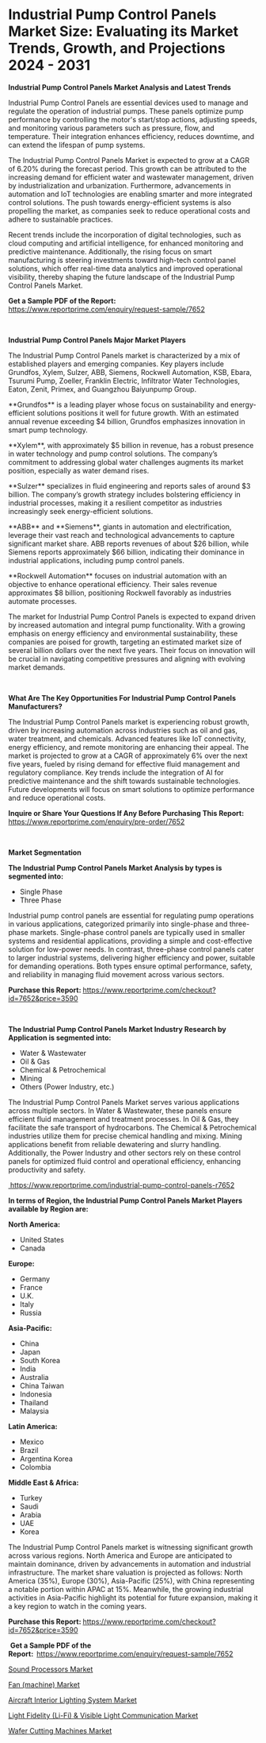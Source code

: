<p><h1>Industrial Pump Control Panels Market Size: Evaluating its Market Trends, Growth, and Projections 2024 - 2031</h1></p><p><strong>Industrial Pump Control Panels Market Analysis and Latest Trends</strong></p>
<p><p>Industrial Pump Control Panels are essential devices used to manage and regulate the operation of industrial pumps. These panels optimize pump performance by controlling the motor's start/stop actions, adjusting speeds, and monitoring various parameters such as pressure, flow, and temperature. Their integration enhances efficiency, reduces downtime, and can extend the lifespan of pump systems.</p><p>The Industrial Pump Control Panels Market is expected to grow at a CAGR of 6.20% during the forecast period. This growth can be attributed to the increasing demand for efficient water and wastewater management, driven by industrialization and urbanization. Furthermore, advancements in automation and IoT technologies are enabling smarter and more integrated control solutions. The push towards energy-efficient systems is also propelling the market, as companies seek to reduce operational costs and adhere to sustainable practices.</p><p>Recent trends include the incorporation of digital technologies, such as cloud computing and artificial intelligence, for enhanced monitoring and predictive maintenance. Additionally, the rising focus on smart manufacturing is steering investments toward high-tech control panel solutions, which offer real-time data analytics and improved operational visibility, thereby shaping the future landscape of the Industrial Pump Control Panels Market.</p></p>
<p><strong>Get a Sample PDF of the Report:&nbsp;</strong> <a href="https://www.reportprime.com/enquiry/request-sample/7652">https://www.reportprime.com/enquiry/request-sample/7652</a></p>
<p>&nbsp;</p>
<p><strong>Industrial Pump Control Panels Major Market Players</strong></p>
<p><p>The Industrial Pump Control Panels market is characterized by a mix of established players and emerging companies. Key players include Grundfos, Xylem, Sulzer, ABB, Siemens, Rockwell Automation, KSB, Ebara, Tsurumi Pump, Zoeller, Franklin Electric, Infiltrator Water Technologies, Eaton, Zenit, Primex, and Guangzhou Baiyunpump Group.</p><p>**Grundfos** is a leading player whose focus on sustainability and energy-efficient solutions positions it well for future growth. With an estimated annual revenue exceeding $4 billion, Grundfos emphasizes innovation in smart pump technology.</p><p>**Xylem**, with approximately $5 billion in revenue, has a robust presence in water technology and pump control solutions. The company’s commitment to addressing global water challenges augments its market position, especially as water demand rises.</p><p>**Sulzer** specializes in fluid engineering and reports sales of around $3 billion. The company’s growth strategy includes bolstering efficiency in industrial processes, making it a resilient competitor as industries increasingly seek energy-efficient solutions.</p><p>**ABB** and **Siemens**, giants in automation and electrification, leverage their vast reach and technological advancements to capture significant market share. ABB reports revenues of about $26 billion, while Siemens reports approximately $66 billion, indicating their dominance in industrial applications, including pump control panels.</p><p>**Rockwell Automation** focuses on industrial automation with an objective to enhance operational efficiency. Their sales revenue approximates $8 billion, positioning Rockwell favorably as industries automate processes.</p><p>The market for Industrial Pump Control Panels is expected to expand driven by increased automation and integral pump functionality. With a growing emphasis on energy efficiency and environmental sustainability, these companies are poised for growth, targeting an estimated market size of several billion dollars over the next five years. Their focus on innovation will be crucial in navigating competitive pressures and aligning with evolving market demands.</p></p>
<p>&nbsp;</p>
<p><strong>What Are The Key Opportunities For Industrial Pump Control Panels Manufacturers?</strong></p>
<p><p>The Industrial Pump Control Panels market is experiencing robust growth, driven by increasing automation across industries such as oil and gas, water treatment, and chemicals. Advanced features like IoT connectivity, energy efficiency, and remote monitoring are enhancing their appeal. The market is projected to grow at a CAGR of approximately 6% over the next five years, fueled by rising demand for effective fluid management and regulatory compliance. Key trends include the integration of AI for predictive maintenance and the shift towards sustainable technologies. Future developments will focus on smart solutions to optimize performance and reduce operational costs.</p></p>
<p><strong>Inquire or Share Your Questions If Any Before Purchasing This Report:</strong> <a href="https://www.reportprime.com/enquiry/pre-order/7652">https://www.reportprime.com/enquiry/pre-order/7652</a></p>
<p>&nbsp;</p>
<p><strong>Market Segmentation</strong></p>
<p><strong>The Industrial Pump Control Panels Market Analysis by types is segmented into:</strong></p>
<p><ul><li>Single Phase</li><li>Three Phase</li></ul></p>
<p><p>Industrial pump control panels are essential for regulating pump operations in various applications, categorized primarily into single-phase and three-phase markets. Single-phase control panels are typically used in smaller systems and residential applications, providing a simple and cost-effective solution for low-power needs. In contrast, three-phase control panels cater to larger industrial systems, delivering higher efficiency and power, suitable for demanding operations. Both types ensure optimal performance, safety, and reliability in managing fluid movement across various sectors.</p></p>
<p><strong>Purchase this Report:&nbsp;</strong><a href="https://www.reportprime.com/checkout?id=7652&price=3590">https://www.reportprime.com/checkout?id=7652&price=3590</a></p>
<p>&nbsp;</p>
<p><strong>The Industrial Pump Control Panels Market Industry Research by Application is segmented into:</strong></p>
<p><ul><li>Water & Wastewater</li><li>Oil & Gas</li><li>Chemical & Petrochemical</li><li>Mining</li><li>Others (Power Industry, etc.)</li></ul></p>
<p><p>The Industrial Pump Control Panels Market serves various applications across multiple sectors. In Water & Wastewater, these panels ensure efficient fluid management and treatment processes. In Oil & Gas, they facilitate the safe transport of hydrocarbons. The Chemical & Petrochemical industries utilize them for precise chemical handling and mixing. Mining applications benefit from reliable dewatering and slurry handling. Additionally, the Power Industry and other sectors rely on these control panels for optimized fluid control and operational efficiency, enhancing productivity and safety.</p></p>
<p><a href="https://www.reportprime.com/industrial-pump-control-panels-r7652">&nbsp;https://www.reportprime.com/industrial-pump-control-panels-r7652</a></p>
<p><strong>In terms of Region, the Industrial Pump Control Panels Market Players available by Region are:</strong></p>
<p>
    <p> <strong> North America: </strong>
        <ul>
            <li>United States</li>
            <li>Canada</li>
        </ul>
        </p> 
    <p> <strong> Europe: </strong>
        <ul>
            <li>Germany</li>
            <li>France</li>
            <li>U.K.</li>
            <li>Italy</li>
            <li>Russia</li>
        </ul>
        </p> 
    <p> <strong> Asia-Pacific: </strong>
        <ul>
            <li>China</li>
            <li>Japan</li>
            <li>South Korea</li>
            <li>India</li>
            <li>Australia</li>
            <li>China Taiwan</li>
            <li>Indonesia</li>
            <li>Thailand</li>
            <li>Malaysia</li>
        </ul>
        </p> 
    <p> <strong> Latin America: </strong>
        <ul>
            <li>Mexico</li>
            <li>Brazil</li>
            <li>Argentina Korea</li>
            <li>Colombia</li>
        </ul>
        </p> 
    <p> <strong> Middle East & Africa: </strong>
        <ul>
            <li>Turkey</li>
            <li>Saudi</li>
            <li>Arabia</li>
            <li>UAE</li>
            <li>Korea</li>
        </ul>
    </p>
    </p>
<p><p>The Industrial Pump Control Panels market is witnessing significant growth across various regions. North America and Europe are anticipated to maintain dominance, driven by advancements in automation and industrial infrastructure. The market share valuation is projected as follows: North America (35%), Europe (30%), Asia-Pacific (25%), with China representing a notable portion within APAC at 15%. Meanwhile, the growing industrial activities in Asia-Pacific highlight its potential for future expansion, making it a key region to watch in the coming years.</p></p>
<p><strong>Purchase this Report: </strong><a href="https://www.reportprime.com/checkout?id=7652&price=3590">https://www.reportprime.com/checkout?id=7652&price=3590</a></p>
<p>&nbsp;<strong>Get a Sample PDF of the Report:&nbsp;&nbsp;</strong><a href="https://www.reportprime.com/enquiry/request-sample/7652">https://www.reportprime.com/enquiry/request-sample/7652</a></p>
<p><strong></strong></p>
<p><p><a href="https://www.linkedin.com/pulse/market-insights-global-sound-processors-forecast-innovation-tdhfe?trackingId=sMeeU%2BYIRcG94E4AFbwsYw%3D%3D">Sound Processors Market</a></p><p><a href="https://medium.com/@raygrimes99/global-fan-machine-market-sector-2024-2031-market-metrics-and-market-strategic-insights-199991823ba3">Fan (machine) Market</a></p><p><a href="https://www.linkedin.com/pulse/global-aircraft-interior-lighting-system-industry-research-bpvye?trackingId=E%2B3BErN%2FRA64cu5ixjcyFQ%3D%3D">Aircraft Interior Lighting System Market</a></p><p><a href="https://issuu.com/reportprime-2/docs/light-fidelity-li-fi-visible-light-_8c228dfd9ad975">Light Fidelity (Li-Fi) & Visible Light Communication Market</a></p><p><a href="https://medium.com/@raygrimes99/wafer-cutting-machines-market-size-is-growing-at-cagr-of-11-5-5a1beb8d5681">Wafer Cutting Machines Market</a></p></p>